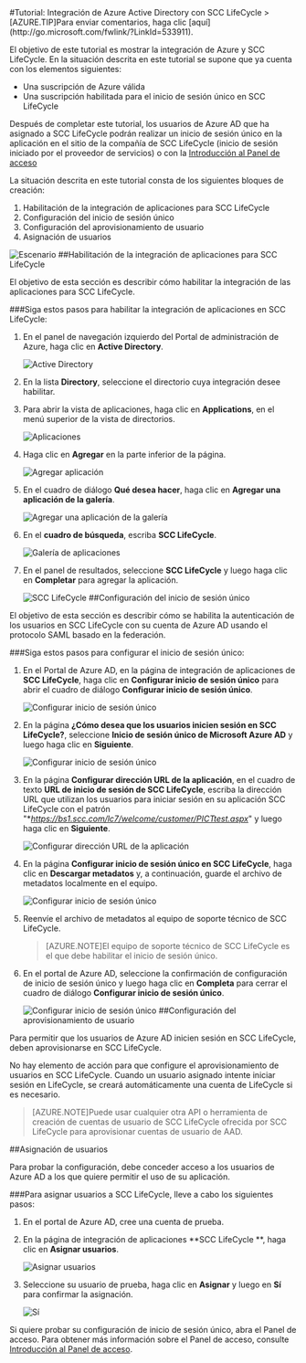 <properties pageTitle="Tutorial: Integración de Azure Active Directory con SCC LifeCycle | Microsoft Azure" description="Aprenda cómo usar SCC LifeCycle con Azure Active Directory para habilitar el inicio de sesión único, el aprovisionamiento automatizado, etc." services="active-directory" authors="MarkusVi"  documentationCenter="na" manager="stevenpo"/>
<tags ms.service="active-directory" ms.devlang="na" ms.topic="article" ms.tgt_pltfrm="na" ms.workload="identity" ms.date="08/01/2015" ms.author="markvi" />
#Tutorial: Integración de Azure Active Directory con SCC LifeCycle
>[AZURE.TIP]Para enviar comentarios, haga clic [aquí](http://go.microsoft.com/fwlink/?LinkId=533911).
  
El objetivo de este tutorial es mostrar la integración de Azure y SCC LifeCycle. En la situación descrita en este tutorial se supone que ya cuenta con los elementos siguientes:

-   Una suscripción de Azure válida
-   Una suscripción habilitada para el inicio de sesión único en SCC LifeCycle
  
Después de completar este tutorial, los usuarios de Azure AD que ha asignado a SCC LifeCycle podrán realizar un inicio de sesión único en la aplicación en el sitio de la compañía de SCC LifeCycle (inicio de sesión iniciado por el proveedor de servicios) o con la [Introducción al Panel de acceso](https://msdn.microsoft.com/library/dn308586)
  
La situación descrita en este tutorial consta de los siguientes bloques de creación:

1.  Habilitación de la integración de aplicaciones para SCC LifeCycle
2.  Configuración del inicio de sesión único
3.  Configuración del aprovisionamiento de usuario
4.  Asignación de usuarios

![Escenario](./media/active-directory-saas-scc-lifecycle-tutorial/IC794120.png "Escenario")
##Habilitación de la integración de aplicaciones para SCC LifeCycle
  
El objetivo de esta sección es describir cómo habilitar la integración de las aplicaciones para SCC LifeCycle.

###Siga estos pasos para habilitar la integración de aplicaciones en SCC LifeCycle:

1.  En el panel de navegación izquierdo del Portal de administración de Azure, haga clic en **Active Directory**.

    ![Active Directory](./media/active-directory-saas-scc-lifecycle-tutorial/IC700993.png "Active Directory")

2.  En la lista **Directory**, seleccione el directorio cuya integración desee habilitar.

3.  Para abrir la vista de aplicaciones, haga clic en **Applications**, en el menú superior de la vista de directorios.

    ![Aplicaciones](./media/active-directory-saas-scc-lifecycle-tutorial/IC700994.png "Aplicaciones")

4.  Haga clic en **Agregar** en la parte inferior de la página.

    ![Agregar aplicación](./media/active-directory-saas-scc-lifecycle-tutorial/IC749321.png "Agregar aplicación")

5.  En el cuadro de diálogo **Qué desea hacer**, haga clic en **Agregar una aplicación de la galería**.

    ![Agregar una aplicación de la galería](./media/active-directory-saas-scc-lifecycle-tutorial/IC749322.png "Agregar una aplicación de la galería")

6.  En el **cuadro de búsqueda**, escriba **SCC LifeCycle**.

    ![Galería de aplicaciones](./media/active-directory-saas-scc-lifecycle-tutorial/IC794121.png "Galería de aplicaciones")

7.  En el panel de resultados, seleccione **SCC LifeCycle** y luego haga clic en **Completar** para agregar la aplicación.

    ![SCC LifeCycle](./media/active-directory-saas-scc-lifecycle-tutorial/IC795082.png "SCC LifeCycle")
##Configuración del inicio de sesión único
  
El objetivo de esta sección es describir cómo se habilita la autenticación de los usuarios en SCC LifeCycle con su cuenta de Azure AD usando el protocolo SAML basado en la federación.

###Siga estos pasos para configurar el inicio de sesión único:

1.  En el Portal de Azure AD, en la página de integración de aplicaciones de **SCC LifeCycle**, haga clic en **Configurar inicio de sesión único** para abrir el cuadro de diálogo **Configurar inicio de sesión único**.

    ![Configurar inicio de sesión único](./media/active-directory-saas-scc-lifecycle-tutorial/IC794122.png "Configurar inicio de sesión único")

2.  En la página **¿Cómo desea que los usuarios inicien sesión en SCC LifeCycle?**, seleccione **Inicio de sesión único de Microsoft Azure AD** y luego haga clic en **Siguiente**.

    ![Configurar inicio de sesión único](./media/active-directory-saas-scc-lifecycle-tutorial/IC794123.png "Configurar inicio de sesión único")

3.  En la página **Configurar dirección URL de la aplicación**, en el cuadro de texto **URL de inicio de sesión de SCC LifeCycle**, escriba la dirección URL que utilizan los usuarios para iniciar sesión en su aplicación SCC LifeCycle con el patrón "**https://bs1.scc.com/lc7/welcome/customer/PICTtest.aspx*" y luego haga clic en **Siguiente**.

    ![Configurar dirección URL de la aplicación](./media/active-directory-saas-scc-lifecycle-tutorial/IC794124.png "Configurar dirección URL de la aplicación")

4.  En la página **Configurar inicio de sesión único en SCC LifeCycle**, haga clic en **Descargar metadatos** y, a continuación, guarde el archivo de metadatos localmente en el equipo.

    ![Configurar inicio de sesión único](./media/active-directory-saas-scc-lifecycle-tutorial/IC795083.png "Configurar inicio de sesión único")

5.  Reenvíe el archivo de metadatos al equipo de soporte técnico de SCC LifeCycle.

    >[AZURE.NOTE]El equipo de soporte técnico de SCC LifeCycle es el que debe habilitar el inicio de sesión único.

6.  En el portal de Azure AD, seleccione la confirmación de configuración de inicio de sesión único y luego haga clic en **Completa** para cerrar el cuadro de diálogo **Configurar inicio de sesión único**.

    ![Configurar inicio de sesión único](./media/active-directory-saas-scc-lifecycle-tutorial/IC794125.png "Configurar inicio de sesión único")
##Configuración del aprovisionamiento de usuario
  
Para permitir que los usuarios de Azure AD inicien sesión en SCC LifeCycle, deben aprovisionarse en SCC LifeCycle.
  
No hay elemento de acción para que configure el aprovisionamiento de usuarios en SCC LifeCycle. Cuando un usuario asignado intente iniciar sesión en LifeCycle, se creará automáticamente una cuenta de LifeCycle si es necesario.

>[AZURE.NOTE]Puede usar cualquier otra API o herramienta de creación de cuentas de usuario de SCC LifeCycle ofrecida por SCC LifeCycle para aprovisionar cuentas de usuario de AAD.

##Asignación de usuarios
  
Para probar la configuración, debe conceder acceso a los usuarios de Azure AD a los que quiere permitir el uso de su aplicación.

###Para asignar usuarios a SCC LifeCycle, lleve a cabo los siguientes pasos:

1.  En el portal de Azure AD, cree una cuenta de prueba.

2.  En la página de integración de aplicaciones **SCC LifeCycle **, haga clic en **Asignar usuarios**.

    ![Asignar usuarios](./media/active-directory-saas-scc-lifecycle-tutorial/IC794126.png "Asignar usuarios")

3.  Seleccione su usuario de prueba, haga clic en **Asignar** y luego en **Sí** para confirmar la asignación.

    ![Sí](./media/active-directory-saas-scc-lifecycle-tutorial/IC767830.png "Sí")
  
Si quiere probar su configuración de inicio de sesión único, abra el Panel de acceso. Para obtener más información sobre el Panel de acceso, consulte [Introducción al Panel de acceso](https://msdn.microsoft.com/library/dn308586).

<!---HONumber=August15_HO7-->